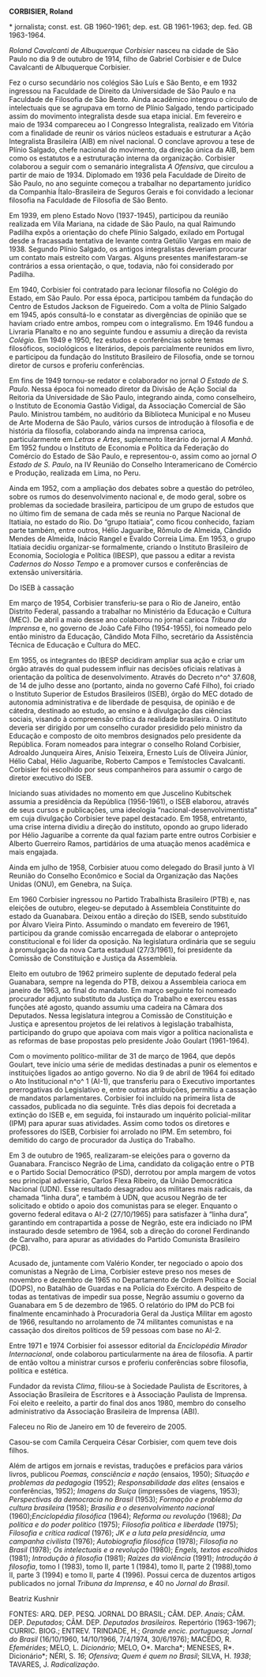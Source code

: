 **CORBISIER, Roland**

\* jornalista; const. est. GB 1960-1961; dep. est. GB 1961-1963; dep.
fed. GB 1963-1964.

*Roland Cavalcanti de Albuquerque Corbisier* nasceu na cidade de São
Paulo no dia 9 de outubro de 1914, filho de Gabriel Corbisier e de Dulce
Cavalcanti de Albuquerque Corbisier.

Fez o curso secundário nos colégios São Luís e São Bento, e em 1932
ingressou na Faculdade de Direito da Universidade de São Paulo e na
Faculdade de Filosofia de São Bento. Ainda acadêmico integrou o círculo
de intelectuais que se agrupava em torno de Plínio Salgado, tendo
participado assim do movimento integralista desde sua etapa inicial. Em
fevereiro e maio de 1934 compareceu ao I Congresso Integralista,
realizado em Vitória com a finalidade de reunir os vários núcleos
estaduais e estruturar a Ação Integralista Brasileira (AIB) em nível
nacional. O conclave aprovou a tese de Plínio Salgado, chefe nacional do
movimento, da direção única da AIB, bem como os estatutos e a
estruturação interna da organização. Corbisier colaborou a seguir com o
semanário integralista *A* *Ofensiva*, que circulou a partir de maio de
1934. Diplomado em 1936 pela Faculdade de Direito de São Paulo, no ano
seguinte começou a trabalhar no departamento jurídico da Companhia
Ítalo-Brasileira de Seguros Gerais e foi convidado a lecionar filosofia
na Faculdade de Filosofia de São Bento.

Em 1939, em pleno Estado Novo (1937-1945), participou da reunião
realizada em Vila Mariana, na cidade de São Paulo, na qual Raimundo
Padilha expôs a orientação do chefe Plínio Salgado, exilado em Portugal
desde a fracassada tentativa de levante contra Getúlio Vargas em maio de
1938. Segundo Plínio Salgado, os antigos integralistas deveriam procurar
um contato mais estreito com Vargas. Alguns presentes manifestaram-se
contrários a essa orientação, o que, todavia, não foi considerado por
Padilha.

Em 1940, Corbisier foi contratado para lecionar filosofia no Colégio do
Estado, em São Paulo. Por essa época, participou também da fundação do
Centro de Estudos Jackson de Figueiredo. Com a volta de Plínio Salgado
em 1945, após consultá-lo e constatar as divergências de opinião que se
haviam criado entre ambos, rompeu com o integralismo. Em 1946 fundou a
Livraria Planalto e no ano seguinte fundou e assumiu a direção da
revista *Colégio.* Em 1949 e 1950, fez estudos e conferências sobre
temas filosóficos, sociológicos e literários, depois parcialmente
reunidos em livro, e participou da fundação do Instituto Brasileiro de
Filosofia, onde se tornou diretor de cursos e proferiu conferências.

Em fins de 1949 tornou-se redator e colaborador no jornal *O Estado de
S. Paulo*. Nessa época foi nomeado diretor da Divisão de Ação Social da
Reitoria da Universidade de São Paulo, integrando ainda, como
conselheiro, o Instituto de Economia Gastão Vidigal, da Associação
Comercial de São Paulo. Ministrou também, no auditório da Biblioteca
Municipal e no Museu de Arte Moderna de São Paulo, vários cursos de
introdução à filosofia e de história da filosofia, colaborando ainda na
imprensa carioca, particularmente em *Letras e* *Artes*, suplemento
literário do jornal *A Manhã*. Em 1952 fundou o Instituto de Economia e
Política da Federação do Comércio do Estado de São Paulo, e
representou-o, assim como ao jornal *O Estado de S. Paulo*, na IV
Reunião do Conselho Interamericano de Comércio e Produção, realizada em
Lima, no Peru.

Ainda em 1952, com a ampliação dos debates sobre a questão do petróleo,
sobre os rumos do desenvolvimento nacional e, de modo geral, sobre os
problemas da sociedade brasileira, participou de um grupo de estudos que
no último fim de semana de cada mês se reunia no Parque Nacional de
Itatiaia, no estado do Rio. Do “grupo Itatiaia”, como ficou conhecido,
faziam parte também, entre outros, Hélio Jaguaribe, Rômulo de Almeida,
Cândido Mendes de Almeida, Inácio Rangel e Evaldo Correia Lima. Em 1953,
o grupo Itatiaia decidiu organizar-se formalmente, criando o Instituto
Brasileiro de Economia, Sociologia e Política (IBESP), que passou a
editar a revista *Cadernos do Nosso Tempo* e a promover cursos e
conferências de extensão universitária.

Do ISEB à cassação

Em março de 1954, Corbisier transferiu-se para o Rio de Janeiro, então
Distrito Federal, passando a trabalhar no Ministério da Educação e
Cultura (MEC). De abril a maio desse ano colaborou no jornal carioca
*Tribuna da Imprensa* e, no governo de João Café Filho (1954-1955), foi
nomeado pelo então ministro da Educação, Cândido Mota Filho, secretário
da Assistência Técnica de Educação e Cultura do MEC.

Em 1955, os integrantes do IBESP decidiram ampliar sua ação e criar um
órgão através do qual pudessem influir nas decisões oficiais relativas à
orientação da política de desenvolvimento. Através do Decreto n^o^
37.608, de 14 de julho desse ano (portanto, ainda no governo Café
Filho), foi criado o Instituto Superior de Estudos Brasileiros (ISEB),
órgão do MEC dotado de autonomia administrativa e de liberdade de
pesquisa, de opinião e de cátedra, destinado ao estudo, ao ensino e à
divulgação das ciências sociais, visando à compreensão crítica da
realidade brasileira. O instituto deveria ser dirigido por um conselho
curador presidido pelo ministro da Educação e composto de oito membros
designados pelo presidente da República. Foram nomeados para integrar o
conselho Roland Corbisier, Adroaldo Junqueira Aires, Anísio Teixeira,
Ernesto Luís de Oliveira Júnior, Hélio Cabal, Hélio Jaguaribe, Roberto
Campos e Temístocles Cavalcanti. Corbisier foi escolhido por seus
companheiros para assumir o cargo de diretor executivo do ISEB.

Iniciando suas atividades no momento em que Juscelino Kubitschek assumia
a presidência da República (1956-1961), o ISEB elaborou, através de seus
cursos e publicações, uma ideologia “nacional-desenvolvimentista” em
cuja divulgação Corbisier teve papel destacado. Em 1958, entretanto, uma
crise interna dividiu a direção do instituto, opondo ao grupo liderado
por Hélio Jaguaribe a corrente da qual faziam parte entre outros
Corbisier e Alberto Guerreiro Ramos, partidários de uma atuação menos
acadêmica e mais engajada.

Ainda em julho de 1958, Corbisier atuou como delegado do Brasil junto à
VI Reunião do Conselho Econômico e Social da Organização das Nações
Unidas (ONU), em Genebra, na Suíça.

Em 1960 Corbisier ingressou no Partido Trabalhista Brasileiro (PTB) e,
nas eleições de outubro, elegeu-se deputado à Assembleia Constituinte do
estado da Guanabara. Deixou então a direção do ISEB, sendo substituído
por Álvaro Vieira Pinto. Assumindo o mandato em fevereiro de 1961,
participou da grande comissão encarregada de elaborar o anteprojeto
constitucional e foi líder da oposição. Na legislatura ordinária que se
seguiu à promulgação da nova Carta estadual (27/3/1961), foi presidente
da Comissão de Constituição e Justiça da Assembleia.

Eleito em outubro de 1962 primeiro suplente de deputado federal pela
Guanabara, sempre na legenda do PTB, deixou a Assembleia carioca em
janeiro de 1963, ao final do mandato. Em março seguinte foi nomeado
procurador adjunto substituto da Justiça do Trabalho e exerceu essas
funções até agosto, quando assumiu uma cadeira na Câmara dos Deputados.
Nessa legislatura integrou a Comissão de Constituição e Justiça e
apresentou projetos de lei relativos à legislação trabalhista,
participando do grupo que apoiava com mais vigor a política nacionalista
e as reformas de base propostas pelo presidente João Goulart
(1961-1964).

Com o movimento político-militar de 31 de março de 1964, que depôs
Goulart, teve início uma série de medidas destinadas a punir os
elementos e instituições ligados ao antigo governo. No dia 9 de abril de
1964 foi editado o Ato Institucional n^o^ 1 (AI-1), que transferiu para
o Executivo importantes prerrogativas do Legislativo e, entre outras
atribuições, permitiu a cassação de mandatos parlamentares. Corbisier
foi incluído na primeira lista de cassados, publicada no dia seguinte.
Três dias depois foi decretada a extinção do ISEB e, em seguida, foi
instaurado um inquérito policial-militar (IPM) para apurar suas
atividades. Assim como todos os diretores e professores do ISEB,
Corbisier foi arrolado no IPM. Em setembro, foi demitido do cargo de
procurador da Justiça do Trabalho.

Em 3 de outubro de 1965, realizaram-se eleições para o governo da
Guanabara. Francisco Negrão de Lima, candidato da coligação entre o PTB
e o Partido Social Democrático (PSD), derrotou por ampla margem de votos
seu principal adversário, Carlos Flexa Ribeiro, da União Democrática
Nacional (UDN). Esse resultado desagradou aos militares mais radicais,
da chamada “linha dura”, e também à UDN, que acusou Negrão de ter
solicitado e obtido o apoio dos comunistas para se eleger. Enquanto o
governo federal editava o AI-2 (27/10/1965) para satisfazer à “linha
dura”, garantindo em contrapartida a posse de Negrão, este era indiciado
no IPM instaurado desde setembro de 1964, sob a direção do coronel
Ferdinando de Carvalho, para apurar as atividades do Partido Comunista
Brasileiro (PCB).

Acusado de, juntamente com Valério Konder, ter negociado o apoio dos
comunistas a Negrão de Lima, Corbisier esteve preso nos meses de
novembro e dezembro de 1965 no Departamento de Ordem Política e Social
(DOPS), no Batalhão de Guardas e na Polícia do Exército. A despeito de
todas as tentativas de impedir sua posse, Negrão assumiu o governo da
Guanabara em 5 de dezembro de 1965. O relatório do IPM do PCB foi
finalmente encaminhado à Procuradoria Geral da Justiça Militar em agosto
de 1966, resultando no arrolamento de 74 militantes comunistas e na
cassação dos direitos políticos de 59 pessoas com base no AI-2.

Entre 1971 e 1974 Corbisier foi assessor editorial da *Enciclopédia
Mirador Internacional*, onde colaborou particularmente na área de
filosofia. A partir de então voltou a ministrar cursos e proferiu
conferências sobre filosofia, política e estética.

Fundador da revista *Clima*, filiou-se à Sociedade Paulista de
Escritores, à Associação Brasileira de Escritores e à Associação
Paulista de Imprensa. Foi eleito e reeleito, a partir do final dos anos
1980, membro do conselho administrativo da Associação Brasileira de
Imprensa (ABI).

Faleceu no Rio de Janeiro em 10 de fevereiro de 2005.

Casou-se com Camila Cerqueira César Corbisier, com quem teve dois
filhos.

Além de artigos em jornais e revistas, traduções e prefácios para vários
livros, publicou *Poemas, consciência e nação* (ensaios, 1950);
*Situação e problemas da pedagogia* (1952); *Responsabilidade das
elites* (ensaios e conferências, 1952); *Imagens da Suíça* (impressões
de viagens, 1953); *Perspectivas da democracia no Brasil* (1953);
*Formação e problema da* *cultura brasileira* (1958); *Brasília e o
desenvolvimento nacional* (1960);*Enciclopédia filosófica* (1964);
*Reforma ou revolução* (1968); *Da política e do poder político* (1975);
*Filosofia política e liberdade* (1975); *Filosofia e* *crítica radical*
(1976); *JK e a luta pela presidência, uma campanha civilista* (1976);
*Autobiografia filosófica* (1978); *Filosofia no Brasil* (1978); *Os
intelectuais e a* *revolução* (1980); *Engels, textos escolhidos*
(1981); *Introdução à filosofia* (1981); *Raízes da violência* (1991);
*Introdução à filosofia*, tomo I (1983), tomo II, parte 1 (1984), tomo
II, parte 2 (1988),tomo II, parte 3 (1994) e tomo II, parte 4 (1996).
Possui cerca de duzentos artigos publicados no jornal *Tribuna da
Imprensa*, e 40 no *Jornal do Brasil*.

Beatriz Kushnir

FONTES: ARQ. DEP. PESQ. JORNAL DO BRASIL; CÂM. DEP. *Anais*; CÂM. DEP.
*Deputados*; CÂM. DEP. *Deputados brasileiros.* Repertório (1963-1967);
CURRIC. BIOG.; ENTREV. TRINDADE, H.; *Grande encic. portuguesa*; *Jornal
do Brasil* (16/10/1960, 14/10/1966, 7/4/1974, 30/6/1976); MACEDO, R.
*Efemérides*; MELO, L. *Dicionário*; MELO, O*. Marcha*; MENESES, R*.
Dicionário*; NÉRI, S. *16*; *Ofensiva*; *Quem é quem no Brasil*; SILVA,
H. *1938*; TAVARES, J. *Radicalização*.
